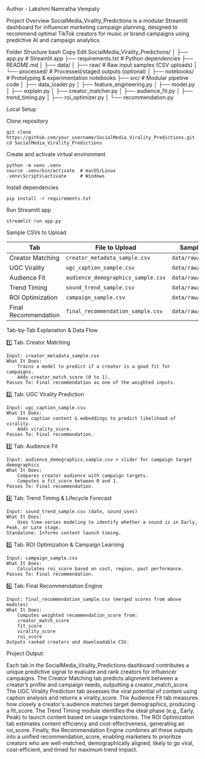 Author - Lakshmi Namratha Vempaty

Project Overview
SocialMedia_Virality_Predictions is a modular Streamlit dashboard for influencer marketing campaign planning, designed to recommend optimal TikTok creators for music or brand campaigns using predictive AI and campaign analytics.

Folder Structure
bash
Copy
Edit
SocialMedia_Virality_Predictions/
│
├── app.py                       # Streamlit app
├── requirements.txt             # Python dependencies
├── README.md
│
├── data/
│   ├── raw/                     # Raw input samples (CSV uploads)
│   └── processed/               # Processed/staged outputs (optional)
│
├── notebooks/                   # Prototyping & experimentation notebooks
├── src/                         # Modular pipeline code
│   ├── data_loader.py
│   ├── feature_engineering.py
│   ├── model.py
│   ├── explain.py
│   ├── creator_matcher.py
│   ├── audience_fit.py
│   ├── trend_timing.py
│   ├── roi_optimizer.py
│   └── recommendation.py

Local Setup

Clone repository

    git clone https://github.com/your_username/SocialMedia_Virality_Predictions.git
    cd SocialMedia_Virality_Predictions

Create and activate virtual environment

    python -m venv .venv
    source .venv/bin/activate  # macOS/Linux
    .venv\Scripts\activate     # Windows

Install dependencies

    pip install -r requirements.txt

Run Streamlit app

    streamlit run app.py

Sample CSVs to Upload

| Tab                  | File to Upload                     | Sample Path                                 |
| -------------------- | ---------------------------------- | ------------------------------------------- |
| Creator Matching     | `creator_metadata_sample.csv`      | `data/raw/Tab1.csv`      |
| UGC Virality         | `ugc_caption_sample.csv`           | `data/raw/Tab2csv`           |
| Audience Fit         | `audience_demographics_sample.csv` | `data/raw/Tab3.csv` |
| Trend Timing         | `sound_trend_sample.csv`           | `data/raw/Tab4csv`           |
| ROI Optimization     | `campaign_sample.csv`              | `data/raw/Tab5.csv`        |
| Final Recommendation | `final_recommendation_sample.csv`  | `data/raw/Tab6.csv`  |


Tab-by-Tab Explanation & Data Flow

1️⃣ Tab: Creator Matching

    Input: creator_metadata_sample.csv
    What It Does:
        Trains a model to predict if a creator is a good fit for campaigns.
        Adds creator_match_score (0 to 1).
    Passes To: Final recommendation as one of the weighted inputs.

2️⃣ Tab: UGC Virality Prediction

    Input: ugc_caption_sample.csv
    What It Does:
        Uses caption content & embeddings to predict likelihood of virality.
        Adds virality_score.
    Passes To: Final recommendation.

3️⃣ Tab: Audience Fit

    Input: audience_demographics_sample.csv + slider for campaign target demographics
    What It Does:
        Compares creator audience with campaign targets.
        Computes a fit_score between 0 and 1.
    Passes To: Final recommendation.

4️⃣ Tab: Trend Timing & Lifecycle Forecast

    Input: sound_trend_sample.csv (date, sound_uses)
    What It Does:
        Uses time-series modeling to identify whether a sound is in Early, Peak, or Late stage.
    Standalone: Informs content launch timing.

5️⃣ Tab: ROI Optimization & Campaign Learning

    Input: campaign_sample.csv
    What It Does:
        Calculates roi_score based on cost, region, past performance.
    Passes To: Final recommendation.

6️⃣ Tab: Final Recommendation Engine

    Input: final_recommendation_sample.csv (merged scores from above modules)
    What It Does:
        Computes weighted recommendation_score from:
        creator_match_score
        fit_score
        virality_score
        roi_score
    Outputs ranked creators and downloadable CSV.


Project Output: 

Each tab in the SocialMedia_Virality_Predictions dashboard contributes a unique predictive signal to evaluate and rank creators for influencer campaigns. The Creator Matching tab predicts alignment between a creator’s profile and campaign needs, outputting a creator_match_score. The UGC Virality Prediction tab assesses the viral potential of content using caption analysis and returns a virality_score. The Audience Fit tab measures how closely a creator's audience matches target demographics, producing a fit_score. The Trend Timing module identifies the ideal phase (e.g., Early, Peak) to launch content based on usage trajectories. The ROI Optimization tab estimates content efficiency and cost-effectiveness, generating an roi_score. Finally, the Recommendation Engine combines all these outputs into a unified recommendation_score, enabling marketers to prioritize creators who are well-matched, demographically aligned, likely to go viral, cost-efficient, and timed for maximum trend impact.
